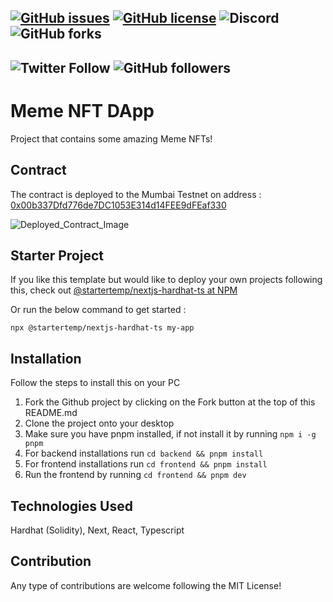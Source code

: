 [![GitHub issues](https://img.shields.io/github/issues/yanukadeneth99/Meme-NFT)](https://github.com/yanukadeneth99/Meme-NFT/issues)
[![GitHub license](https://img.shields.io/github/license/yanukadeneth99/Meme-NFT)](https://github.com/yanukadeneth99/Meme-NFT/blob/master/LICENSE)
![Discord](https://img.shields.io/discord/847154458395541525)
![GitHub forks](https://img.shields.io/github/forks/yanukadeneth99/Meme-NFT?style=social)
--
![Twitter Follow](https://img.shields.io/twitter/follow/yanukadeneth99?style=social)
![GitHub followers](https://img.shields.io/github/followers/yanukadeneth99?style=social)
--

# Meme NFT DApp

Project that contains some amazing Meme NFTs!

## Contract

The contract is deployed to the Mumbai Testnet on address : [0x00b337Dfd776de7DC1053E314d14FEE9dFEaf330](https://mumbai.polygonscan.com/address/0x00b337Dfd776de7DC1053E314d14FEE9dFEaf330)

![Deployed_Contract_Image](https://i.imgur.com/FX7yNPQ.png)

## Starter Project

If you like this template but would like to deploy your own projects following this, check out [@startertemp/nextjs-hardhat-ts at NPM](https://www.npmjs.com/package/@startertemp/nextjs-hardhat-ts)

Or run the below command to get started :

```
npx @startertemp/nextjs-hardhat-ts my-app
```

## Installation

Follow the steps to install this on your PC

1. Fork the Github project by clicking on the Fork button at the top of this README.md
2. Clone the project onto your desktop
3. Make sure you have pnpm installed, if not install it by running `npm i -g pnpm`
4. For backend installations run `cd backend && pnpm install`
5. For frontend installations run `cd frontend && pnpm install`
6. Run the frontend by running `cd frontend && pnpm dev`

## Technologies Used

Hardhat (Solidity), Next, React, Typescript

## Contribution

Any type of contributions are welcome following the MIT License!
